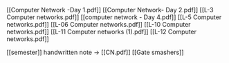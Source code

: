 [[Computer Network -Day 1.pdf]]
[[Computer Network- Day 2.pdf]]
[[L-3 Computer networks.pdf]]
[[computer network - Day 4.pdf]]
[[L-5 Computer networks.pdf]]
[[L-06 Computer networks.pdf]]
[[L-10 Computer networks.pdf]]
[[L-11 Computer networks (1).pdf]]
[[L-12 Computer networks.pdf]]



[[semester]]
handwritten note -> [[CN.pdf]]
[[Gate smashers]]


